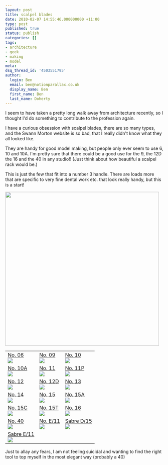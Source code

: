 ```yaml
---
layout: post
title: scalpel blades
date: 2010-02-07 14:55:46.000000000 +11:00
type: post
published: true
status: publish
categories: []
tags:
- architecture
- geek
- making
- model
meta:
dsq_thread_id: '4503551795'
author:
  login: Ben
  email: ben@notionparallax.co.uk
  display_name: Ben
  first_name: Ben
  last_name: Doherty
---
```

<p>I seem to have taken a pretty long walk away from architecture recently, so I thought I'd do something to contribute to the profession again. </p>
<p>I have a curious obsession with scalpel blades, there are so many types, and the Swann Morton website is so bad, that I really didn't know what they all looked like. </p>
<p>They are handy for good model making, but people only ever seem to use 6, 10 and 10A. I'm pretty sure that there could be a good use for the 9, the 12D the 16 and the 40 in any studio!! (Just think about how beautiful a scalpel rack would be.)</p>
<p>This is just the few that fit into a number 3 handle. There are loads more that are specific to very fine dental work etc. that look really handy, but this is a start!</p>
<p><img src="{{ site.baseurl }}/assets/category_3.jpg" width="490" /></p>
<table width="490px" border="0">
<tr>
<td><a href="http://www.swann-morton.com/product/14.php">No. 06</a> <br />
        <img src="{{ site.baseurl }}/assets/da82887aaf08dbdc409bb82dadd41a2a.jpg" /></td>
<td><a href="http://www.swann-morton.com/product/15.php">No. 09</a><br />
      <img src="{{ site.baseurl }}/assets/40456ca4ec611f750ad9cf0c821a5901.jpg" /></td>
<td><a href="http://www.swann-morton.com/product/16.php">No. 10</a><br />
    <img src="{{ site.baseurl }}/assets/772b89ca74febb90159f8d4a78d78bcd.jpg" /></td>
</tr>
<tr>
<td><a href="http://www.swann-morton.com/product/17.php">No. 10A</a><br />
    <img src="{{ site.baseurl }}/assets/2b13f4d5a0c7f15bbca5aedf41904a8c.jpg" /></td>
<td><a href="http://www.swann-morton.com/product/18.php">No. 11</a><br />
    <img src="{{ site.baseurl }}/assets/dc323520a51fb35fd437a00e3647075e.jpg" /></td>
<td><a href="http://www.swann-morton.com/product/19.php">No. 11P</a><br />
    <img src="{{ site.baseurl }}/assets/792f83dc330bc7cd442ce7e8ce2ce825.jpg" /></td>
</tr>
<tr>
<td><a href="http://www.swann-morton.com/product/22.php">No. 12</a><br />
    <img src="{{ site.baseurl }}/assets/bf91cfa257c30e393dad8f05db7fbc15.jpg" /></td>
<td><a href="http://www.swann-morton.com/product/23.php">No. 12D</a><br />
    <img src="{{ site.baseurl }}/assets/c73783602d29e70696e6d76276823245.jpg" /></td>
<td><a href="http://www.swann-morton.com/product/24.php">No. 13</a><br />
    <img src="{{ site.baseurl }}/assets/77f961eca1f9464af304adfa3332fc97.jpg" /></td>
</tr>
<tr>
<td><a href="http://www.swann-morton.com/product/25.php">No. 14</a><br />
    <img src="{{ site.baseurl }}/assets/51a3fc3fc2dbec91d2eec4bc28a76f64.jpg" /></td>
<td><a href="http://www.swann-morton.com/product/26.php">No. 15</a><br />
    <img src="{{ site.baseurl }}/assets/255a55415a96ceca383dbd800a1da2b2.jpg" /></td>
<td><a href="http://www.swann-morton.com/product/27.php">No. 15A</a><br />
    <img src="{{ site.baseurl }}/assets/735d045acfa104a6af990c3af2c88720.jpg" /></td>
</tr>
<tr>
<td><a href="http://www.swann-morton.com/product/28.php">No. 15C</a><br />
    <img src="{{ site.baseurl }}/assets/dd1354be6b2a217cba601df683fe5716.jpg" /></td>
<td><a href="http://www.swann-morton.com/product/29.php">No. 15T</a><br />
    <img src="{{ site.baseurl }}/assets/23e5f58325c5e46bf612dcda4c7bd87f.jpg" /></td>
<td><a href="http://www.swann-morton.com/product/31.php">No. 16</a><br />
    <img src="{{ site.baseurl }}/assets/498c6322170e44b79cd8cae8974ce01a.jpg" /></td>
</tr>
<tr>
<td><a href="http://www.swann-morton.com/product/32.php">No. 40</a><br />
    <img src="{{ site.baseurl }}/assets/b5927a371dbff2f3fbf6ec744719f157.jpg" /></td>
<td><a href="http://www.swann-morton.com/product/20.php">No. E/11</a><br />
    <img src="{{ site.baseurl }}/assets/366479e0c30e839f9a7fc7959a68da74.jpg" /></td>
<td><a href="http://www.swann-morton.com/product/30.php">Sabre D/15</a><br />
    <img src="{{ site.baseurl }}/assets/6ad831df6647d1edb5b9d7ebad7a1de6.jpg" /></td>
</tr>
<tr>
<td><a href="http://www.swann-morton.com/product/21.php">Sabre E/11</a><br />
    <img src="{{ site.baseurl }}/assets/8e59f8c821ab5257daf3a00472d354ca.jpg" /></td>
<td>&nbsp;</td>
<td>&nbsp;</td>
</tr>
</table>
<p>Just to allay any fears, I am not feeling suicidal and wanting to find the right tool to top myself in the most elegant way (probably a 40)</p>
